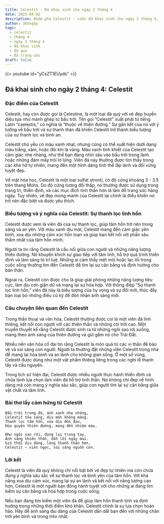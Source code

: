 ```yaml
---
title: Celestit - Đá khai sinh cho ngày 2 tháng 4
date: 2025-04-02
description: Khám phá Celestit - viên đá khai sinh cho ngày 2 tháng 4, biểu tượng của Sự thanh lọc linh hồn. Cùng tìm hiểu ý nghĩa sâu sắc của viên đá độc đáo này.
author: 365ngày
tags:
  - celestit
  - tháng 4
  - ngày 2 tháng 4
  - đá khai sinh
  - đá quý
  - đá trang sức
draft: false
---
```


{{< youtube id="yCsZT1EUyds" >}}

## Đá khai sinh cho ngày 2 tháng 4: Celestit

### Đặc điểm của Celestit

Celestit, hay còn được gọi là Celestine, là một loại đá quý với vẻ đẹp huyền diệu tựa như mảnh ghép từ bầu trời. Tên gọi “Celestit” xuất phát từ tiếng Latin “caelestis,” có nghĩa là “thuộc về thiên đường.” Sự gắn kết của nó với ý tưởng về bầu trời và sự thanh thản đã khiến Celestit trở thành biểu tượng của sự thanh lọc và bình an.

Celestit chủ yếu có màu xanh nhạt, nhưng cũng có thể xuất hiện dưới dạng màu trắng, xám, hoặc đôi khi là vàng. Màu xanh tinh khiết của Celestit tạo cảm giác nhẹ nhàng, như thể bạn đang nhìn sâu vào bầu trời trong lành hoặc những đám mây trôi lơ lửng. Viên đá này thường được tìm thấy trong các khe hở tự nhiên, mang đến một hình dáng tinh thể lấp lánh và đối xứng tuyệt đẹp.

Về mặt hóa học, Celestit là một loại sulfat stronti, có độ cứng khoảng 3 - 3.5 trên thang Mohs. Do độ cứng tương đối thấp, nó thường được sử dụng trong trang trí, thiền định, và các mục đích tinh thần hơn là làm đồ trang sức hàng ngày. Tuy nhiên, vẻ đẹp mong manh của Celestit lại chính là điều khiến nó trở nên đặc biệt và được yêu thích.

### Biểu tượng và ý nghĩa của Celestit: Sự thanh lọc linh hồn

Celestit được xem là viên đá của sự thanh lọc, giúp tâm hồn trở nên trong sáng và an yên. Với màu xanh dịu mát, Celestit mang đến cảm giác yên bình, xoa dịu những cảm xúc hỗn loạn và giúp bạn kết nối với phần sâu thẳm nhất của tâm hồn mình.

Người ta tin rằng Celestit là cầu nối giữa con người và những năng lượng thiên đường. Nó khuyến khích sự giao tiếp với tâm linh, hỗ trợ quá trình thiền định và làm sáng tỏ trí tuệ. Những ai cảm thấy mệt mỏi hoặc lạc lối trong cuộc sống thường tìm đến Celestit để tìm lại sự cân bằng và định hướng cho bản thân.

Ngoài ra, Celestit còn được cho là giúp giải phóng những năng lượng tiêu cực, làm dịu cơn giận dữ và mang lại sự hòa hợp. Với thông điệp “Sự thanh lọc linh hồn,” viên đá này là biểu tượng của hy vọng và sự đổi mới, thúc đẩy bạn loại bỏ những điều cũ kỹ để đón nhận ánh sáng mới.

### Câu chuyện liên quan đến Celestit

Trong thần thoại và văn hóa, Celestit thường được coi là một viên đá linh thiêng, kết nối con người với các thiên thần và những cõi trời cao. Một truyền thuyết kể rằng Celestit được sinh ra từ những ngôi sao rơi xuống, mang theo ánh sáng của thiên đường và gửi gắm nó cho Trái Đất.

Nhiều nền văn hóa cổ đại tin rằng Celestit là món quà từ các vị thần để bảo vệ và soi sáng con người. Người ta thường đặt những viên Celestit trong nhà để mang lại hòa bình và an lành cho không gian sống. Ở một số vùng, Celestit được dùng như một vật phẩm thiêng liêng trong các nghi lễ thanh tẩy và cầu nguyện.

Trong lịch sử hiện đại, Celestit được nhiều người thực hành thiền định và chữa lành lựa chọn làm viên đá hỗ trợ tinh thần. Nó không chỉ đẹp về hình dáng mà còn mang ý nghĩa sâu sắc, giúp con người tìm lại sự cân bằng giữa vật chất và tâm linh.

### Bài thơ lấy cảm hứng từ Celestit

```
Bầu trời trong đá, ánh xanh nhẹ nhàng,  
Celestit tỏa sáng, dịu mát không màng.  
Thanh lọc tâm hồn, xoa dịu đớn đau,  
Hòa quyện thiên đường, mang đến nhiệm màu.  

Như ngôi sao rơi, đọng lại trong tay,  
Ánh sáng thiên thần, dẫn lối ngày mai.  
Gió thổi dịu dàng, lòng thanh thản hơn,  
Celestit – viên ngọc, soi sáng nguồn cơn.  
```

### Lời kết

Celestit là viên đá quý không chỉ nổi bật bởi vẻ đẹp tự nhiên mà còn chứa đựng ý nghĩa sâu sắc về sự thanh lọc và bình yên của tâm hồn. Với khả năng xoa dịu cảm xúc, mang lại sự an lành và kết nối với năng lượng cao hơn, Celestit là một người bạn đồng hành tuyệt vời cho những ai đang tìm kiếm sự cân bằng và hòa hợp trong cuộc sống.

Nếu bạn đang tìm kiếm một viên đá để giúp tâm hồn thanh tịnh và định hướng trong những thời điểm khó khăn, Celestit chính là sự lựa chọn hoàn hảo. Hãy để ánh sáng dịu dàng của Celestit dẫn dắt bạn đến với những chân trời yên bình và trong trẻo nhất.